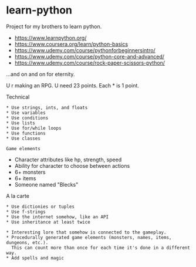 # learn-python
Project for my brothers to learn python.


* https://www.learnpython.org/
* https://www.coursera.org/learn/python-basics
* https://www.udemy.com/course/pythonforbeginnersintro/
* https://www.udemy.com/course/python-core-and-advanced/
* https://www.udemy.com/course/rock-paper-scissors-python/

...and on and on for eternity.

U r making an RPG. U need 23 points. Each * is 1 point.

Technical
~~~~~~~~~
* Use strings, ints, and floats
* Use variables
* Use conditions
* Use lists
* Use for/while loops
* Use functions
* Use classes

Game elements
~~~~~~~~~~~~~
* Character attributes like hp, strength, speed
* Ability for character to choose between actions
* 6+ monsters
* 6+ items
* Someone named "Blecks"

A la carte
~~~~~~~~~~
* Use dictionies or tuples
* Use f-strings
* Use the internet somehow, like an API
* Use inheritance at least twice

* Interesting lore that somehow is connected to the gameplay.
* Procedurally generated game elements (monsters, names, items, dungeons, etc.).
  This can count more than once for each time it's done in a different way.
* Add spells and magic
